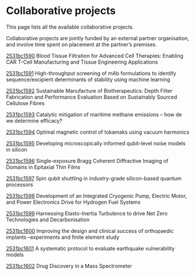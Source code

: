 # Collaborative projects

This page lists all the available collaborative projects.

Collaborative projects are jointly funded by an external partner organisation, and involve time spent on placement at the partner’s premises.

[2531bc1590](../projects/2531bc1590.md) Blood Tissue Filtration for Advanced Cell Therapies: Enabling CAR T-Cell Manufacturing and Tissue Engineering Applications

[2531bc1591](../projects/2531bc1591.md) High-throughput screening of mAb formulations to identify sequence/excipient determinants of stability using machine learning

[2531bc1592](../projects/2531bc1592.md) Sustainable Manufacture of Biotherapeutics: Depth Filter Fabrication and Performance Evaluation Based on Sustainably Sourced Cellulose Fibres

[2531bc1593](../projects/2531bc1593.md) Catalytic mitigation of maritime methane emissions – how de we determine efficacy?

[2531bc1594](../projects/2531bc1594.md) Optimal magnetic control of tokamaks using vacuum harmonics

[2531bc1595](../projects/2531bc1595.md) Developing microscopically informed qubit-level noise models in silicon

[2531bc1596](../projects/2531bc1596.md) Single-exposure Bragg Coherent Diffractive Imaging of Domains in Epitaxial Thin Films

[2531bc1597](../projects/2531bc1597.md) Spin qubit shuttling in industry-grade silicon-based quantum processors

[2531bc1598](../projects/2531bc1598.md) Development of an Integrated Cryogenic Pump, Electric Motor, and Power Electronics Drive for Hydrogen Fuel Systems

[2531bc1599](../projects/2531bc1599.md) Harnessing Elasto-Inertia Turbulence to drive Net Zero Technologies and Decarbonisation

[2531bc1600](../projects/2531bc1600.md) Improving the design and clinical success of orthopaedic implants –experiments and finite element study

[2531bc1601](../projects/2531bc1601.md) A systematic protocol to evaluate earthquake vulnerability models

[2531bc1602](../projects/2531bc1602.md) Drug Discovery in a Mass Spectrometer

